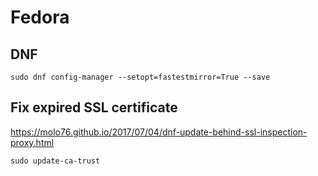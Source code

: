 # Fedora

## DNF

```
sudo dnf config-manager --setopt=fastestmirror=True --save
```

## Fix expired SSL certificate
https://molo76.github.io/2017/07/04/dnf-update-behind-ssl-inspection-proxy.html
```
sudo update-ca-trust
```